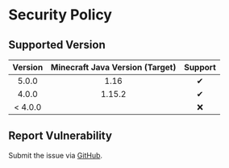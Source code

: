 # Security Policy

## Supported Version

| **Version** | **Minecraft Java Version (Target)** | **Support** |
|:---:|:---:|:---:|
| 5.0.0 | 1.16 | ✔ |
| 4.0.0 | 1.15.2 | ✔ |
| < 4.0.0 |  | ❌ |

## Report Vulnerability

Submit the issue via [GitHub](https://github.com/hugoalh/Minecraft.Java.DataPack.RecipePlus/issues).
